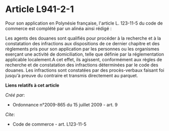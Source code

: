 # Article L941-2-1

Pour son application en Polynésie française, l'article L. 123-11-5 du code de commerce est complété par un alinéa ainsi
rédigé : 

Les agents des douanes sont qualifiés pour procéder à la recherche et à la constatation des infractions aux dispositions de
ce dernier chapitre et des règlements pris pour son application par les personnes ou les organismes exerçant une activité de
domiciliation, telle que définie par la réglementation applicable localement.A cet effet, ils agissent, conformément aux
règles de recherche et de constatation des infractions déterminées par le code des douanes. Les infractions sont constatées
par des procès-verbaux faisant foi jusqu'à preuve du contraire et transmis directement au parquet.

**Liens relatifs à cet article**

_Créé par_:

  - Ordonnance n°2009-865 du 15 juillet 2009 - art. 9

_Cite_:

  - Code de commerce - art. L123-11-5
